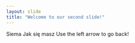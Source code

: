 ```yaml
---
layout: slide
title: "Welcome to our second slide!"
---
```

Siema Jak się masz
Use the left arrow to go back!
